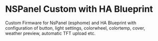 # NSPanel Custom with HA Blueprint
Custom Firmware for NsPanel (esphome) and HA Blueprint with configuration of button, light settings, colorwheel, colortemp, cover, weather preview, automatic TFT upload etc.
